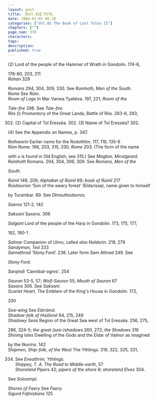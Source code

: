 ```yaml
---
layout: post
title: 【Vol.02】P378.
date: 1984-01-01 06:18
categories: ["Vol.02 The Book of Lost Tales II"]
chapters: [""]
page_num: 378
characters: 
tags: 
description: 
published: true
---
```


<p style="text-indent: 0;">
(2) Lord of the people of the Hammer of Wrath in Gondolin. 174-6,
</p>

178-80, 203, 211<BR><I>Rohan   </I>329

<I>Romans    </I>294, 304, 309, 330. See <I>Rúmhoth, Men of the South.<BR>Rome     See Rûm.<BR>Room   of Lags     </I>In   Mar   Vanwa   Tyaliéva. 197, 221; <I>Room   of the</I>

<I>Tale-fire </I>298. See <I>Tale-fire.<BR>Rôs   </I>(i) Promontory of the Great Lands; Battle of Rôs. 283-6, 293,

302. (2) Capital of Tol Eressëa. 302. (3) Name of Tol Eressëa? 302.

(4) See the Appendix on Names, p. 347.

<I>Rothwarin     </I>Earlier name for the Rodothlim. 117, 119, 135-6<BR><I>Rûm   </I>Rome. 196, 203, 315, 330; <I>Rome </I>203. (The form of the name

with <I>u </I>is found in Old English; see 315.) See <I>Magbar, Micelgeard.<BR>Rúmhoth   </I>Romans.   294, 304, 306, 309. See <I>Romans,  Men of the</I>

<I>South.</I>

<I>Rúmil   </I>149, 209; <I>Alphabet of Rúmil </I>69; <I>book of Rúmil </I>217<BR><I>Rúsitaurion   </I>‘Son of the weary forest’ (Eldarissa), name given to himself

by Turambar. 89. See <I>Dhrauthodavros.</I>

<I>Saeros     </I>121-2, 142

<I>Saksani    </I>Saxons. 306

<I>Salgant     </I>Lord of the people of the Harp in Gondolin. 173, 175, 177,

182, 190-1

<I>Salmar    </I>Companion of Ulmo, called <I>also Noldorin. </I>219, 279<BR><I>Sandyman, Ted    </I>333<BR><I>Sarnathrod    </I>‘Stony Ford’.   236. Later form <I>Sam Athrad </I>249. See

<I>Stony Ford.</I>

<I>Sarqindi    </I>‘Cannibal-ogres'. 254

<I>Sauron   </I>53-5, 57; <I>Wolf-Sauron </I>55; <I>Mouth of Sauron </I>67<BR><I>Saxons    </I>306. See <I>Saksani.<BR>Scarlet Heart, The    </I>Emblem of the King's House in Gondolin. 172,

200

<I>Sea-wing    </I>See <I>Eärrámë.<BR>Shadow-folk of Hisilómë   </I>64, 215, 249<BR><I>Shadowy Seas     </I>Region of the Great Sea west of Tol Eressëa. 256, 275,

286, 324-5; <I>the great (sea-)shadows </I>260, 272; <I>the Shadows </I>316<BR><I>Shining Isles     </I>Dwelling of the Gods and the Eldar of Valinor as imagined

by the Ilkorins. 142<BR><I>Shipmen, Ship-folk, of the West    </I>The Ythlings. 319, 322, 325, 331,

334. See <I>Eneathrim, Ythlings.<BR>Shippey, T. A.     The Road to Middle-earth</I>, 57<BR><I>Shoreland Pipers    </I>42; <I>pipers of the shore  </I>8; <I>shoreland Elves  </I>304.

See <I>Solosimpi.</I>

<I>Shores of Faery     </I>See <I>Faery.<BR>Sigurd Fafnisbane     </I>125

